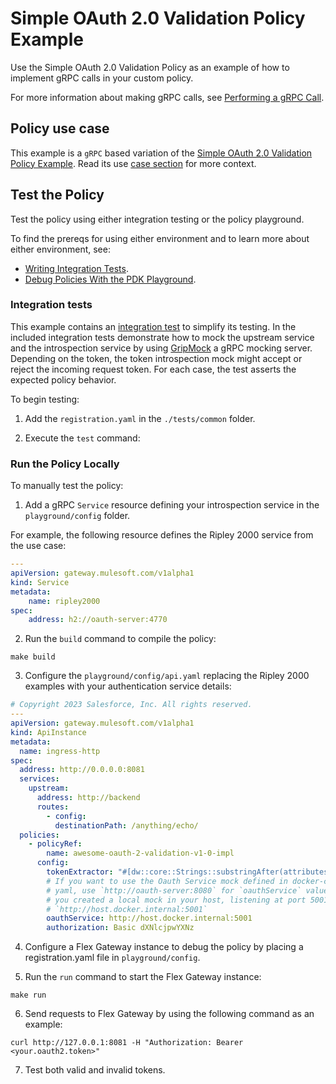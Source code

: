 # Simple OAuth 2.0 Validation Policy Example

Use the Simple OAuth 2.0 Validation Policy as an example of how to implement gRPC calls in your custom policy.

For more information about making gRPC calls, see [Performing a gRPC Call](https://docs.mulesoft.com/pdk/latest/policies-pdk-configure-features-grpc-request).


## Policy use case

This example is a `gRPC` based variation of the [Simple OAuth 2.0 Validation Policy Example](https://github.com/mulesoft/pdk-custom-policy-examples/simple-oauth-2-validation). 
Read its use [case section](https://github.com/mulesoft/pdk-custom-policy-examples/simple-oauth-2-validation#policy-use-case) for more context.

## Test the Policy

Test the policy using either integration testing or the policy playground.

To find the prereqs for using either environment and to learn more about either environment, see:

* [Writing Integration Tests](https://docs.mulesoft.com/pdk/latest/policies-pdk-integration-tests).
* [Debug Policies With the PDK Playground](https://docs.mulesoft.com/pdk/latest/policies-pdk-debug-local).

### Integration tests

This example contains an [integration test](./tests/requests.rs) to simplify its testing. In the included integration tests demonstrate how to mock the upstream service and the introspection service by using [GripMock](https://github.com/tokopedia/gripmock) a gRPC mocking server. Depending on the token, the token introspection mock might accept or reject the incoming request token. For each case, the test asserts the expected policy behavior.

To begin testing:

1. Add the `registration.yaml` in the `./tests/common` folder.

2. Execute the `test` command:

### Run the Policy Locally

To manually test the policy:

1. Add a gRPC `Service` resource defining your introspection service in the `playground/config` folder.

For example, the following resource defines the Ripley 2000 service from the use case:

``` yaml
---
apiVersion: gateway.mulesoft.com/v1alpha1
kind: Service
metadata:
    name: ripley2000
spec:
    address: h2://oauth-server:4770
```

2. Run the `build` command to compile the policy:

``` shell
make build
```

3. Configure the `playground/config/api.yaml` replacing the Ripley 2000 examples with your authentication service details:

``` yaml
# Copyright 2023 Salesforce, Inc. All rights reserved.
---
apiVersion: gateway.mulesoft.com/v1alpha1
kind: ApiInstance
metadata:
  name: ingress-http
spec:
  address: http://0.0.0.0:8081
  services:
    upstream:
      address: http://backend
      routes:
        - config:
          destinationPath: /anything/echo/
  policies:
    - policyRef:
        name: awesome-oauth-2-validation-v1-0-impl
      config:
        tokenExtractor: "#[dw::core::Strings::substringAfter(attributes.headers['Authorization'], 'Bearer ')]"
        # If you want to use the Oauth Service mock defined in docker-compose.
        # yaml, use `http://oauth-server:8080` for `oauthService` value. If
        # you created a local mock in your host, listening at port 5001, use
        # `http://host.docker.internal:5001`
        oauthService: http://host.docker.internal:5001
        authorization: Basic dXNlcjpwYXNz
```

4. Configure a Flex Gateway instance to debug the policy by placing a registration.yaml file in `playground/config`.


5. Run the `run` command to start the Flex Gateway instance:

``` shell
make run
```

6. Send requests to Flex Gateway by using the following command as an example:

``` shell
curl http://127.0.0.1:8081 -H "Authorization: Bearer <your.oauth2.token>"
```

7. Test both valid and invalid tokens.
